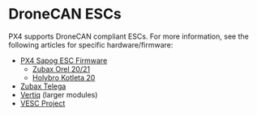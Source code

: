 # DroneCAN ESCs

PX4 supports DroneCAN compliant ESCs.
For more information, see the following articles for specific hardware/firmware:

- [PX4 Sapog ESC Firmware](sapog.md)
  - [Zubax Orel 20/21](zubax_orel.md)
  - [Holybro Kotleta 20](holybro_kotleta.md)
- [Zubax Telega](zubax_telega.md)
- [Vertiq](../peripherals/vertiq.md) (larger modules)
- [VESC Project](../peripherals/vesc.md)
